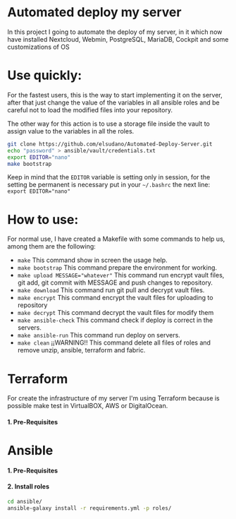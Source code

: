 # Automated deploy my server

In this project I going to automate the deploy of my server, in it which now have installed Nextcloud, Webmin, PostgreSQL, MariaDB, Cockpit and some customizations of OS

# Use quickly:

For the fastest users, this is the way to start implementing it on the server, after that just change the value of the variables in all ansible roles and be careful not to load the modified files into your repository.

The other way for this action is to use a storage file inside the vault to assign value to the variables in all the roles.

```bash
git clone https://github.com/elsudano/Automated-Deploy-Server.git
echo "password" > ansible/vault/credentials.txt
export EDITOR="nano"
make bootstrap
```

Keep in mind that the `EDITOR` variable is setting only in session, for the setting be permanent is necessary put in your `~/.bashrc` the next line: `export EDITOR="nano"`

# How to use:

For normal use, I have created a Makefile with some commands to help us, among them are the following:

* `make` This command show in screen the usage help.
* `make bootstrap` This command prepare the environment for working.
* `make upload MESSAGE="whatever"` This command run encrypt vault files, git add, git commit with MESSAGE and push changes to repository.
* `make download` This command run git pull and decrypt vault files.
* `make encrypt` This command encrypt the vault files for uploading to repository
* `make decrypt` This command decrypt the vault files for modify them
* `make ansible-check` This command check if deploy is correct in the servers.
* `make ansible-run` This command run deploy on servers.
* `make clean` ¡¡WARNING!! This command delete all files of roles and remove unzip, ansible, terraform and fabric.

# Terraform

For create the infrastructure of my server I'm using Terraform because is possible make test in VirtualBOX, AWS or DigitalOcean.

#### 1. Pre-Requisites


# Ansible

#### 1. Pre-Requisites

#### 2. Install roles

```bash
cd ansible/
ansible-galaxy install -r requirements.yml -p roles/
```
